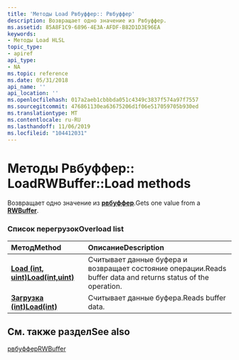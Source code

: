 ```yaml
---
title: 'Методы Load Рвбуффер:: Рвбуффер'
description: Возвращает одно значение из Рвбуффер.
ms.assetid: 85A8F1C9-6896-4E3A-AFDF-B82D1D3E96EA
keywords:
- Методы Load HLSL
topic_type:
- apiref
api_type:
- NA
ms.topic: reference
ms.date: 05/31/2018
api_name: ''
api_location: ''
ms.openlocfilehash: 017a2aeb1cbbbda051c4349c3837f574a97f7557
ms.sourcegitcommit: 476861130ea63675206d1f06e517059705b930ed
ms.translationtype: MT
ms.contentlocale: ru-RU
ms.lasthandoff: 11/06/2019
ms.locfileid: "104412031"
---
```

# <a name="rwbufferload-methods"></a><span data-ttu-id="5ff3b-104">Методы Рвбуффер:: Load</span><span class="sxs-lookup"><span data-stu-id="5ff3b-104">RWBuffer::Load methods</span></span>

<span data-ttu-id="5ff3b-105">Возвращает одно значение из [**рвбуффер**](sm5-object-rwbuffer.md).</span><span class="sxs-lookup"><span data-stu-id="5ff3b-105">Gets one value from a [**RWBuffer**](sm5-object-rwbuffer.md).</span></span>

### <a name="overload-list"></a><span data-ttu-id="5ff3b-106">Список перегрузок</span><span class="sxs-lookup"><span data-stu-id="5ff3b-106">Overload list</span></span>



| <span data-ttu-id="5ff3b-107">Метод</span><span class="sxs-lookup"><span data-stu-id="5ff3b-107">Method</span></span>                                              | <span data-ttu-id="5ff3b-108">Описание</span><span class="sxs-lookup"><span data-stu-id="5ff3b-108">Description</span></span>                                                       |
|:----------------------------------------------------|:------------------------------------------------------------------|
| [<span data-ttu-id="5ff3b-109">**Load (int, uint)**</span><span class="sxs-lookup"><span data-stu-id="5ff3b-109">**Load(int,uint)**</span></span>](rwbuffer-load-float-uint-.md) | <span data-ttu-id="5ff3b-110">Считывает данные буфера и возвращает состояние операции.</span><span class="sxs-lookup"><span data-stu-id="5ff3b-110">Reads buffer data and returns status of the operation.</span></span><br/> |
| [<span data-ttu-id="5ff3b-111">**Загрузка (int)**</span><span class="sxs-lookup"><span data-stu-id="5ff3b-111">**Load(int)**</span></span>](rwbuffer-load-float-.md)           | <span data-ttu-id="5ff3b-112">Считывает данные буфера.</span><span class="sxs-lookup"><span data-stu-id="5ff3b-112">Reads buffer data.</span></span><br/>                                     |



## <a name="see-also"></a><span data-ttu-id="5ff3b-113">См. также раздел</span><span class="sxs-lookup"><span data-stu-id="5ff3b-113">See also</span></span>

<dl> <dt>

[<span data-ttu-id="5ff3b-114">рвбуффер</span><span class="sxs-lookup"><span data-stu-id="5ff3b-114">RWBuffer</span></span>](sm5-object-rwbuffer.md)
</dt> </dl>

 

 





